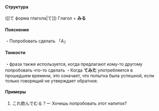 #### Структура
([[て форма глагола|て]]) Глагол + **みる**
#### Пояснение
・Попробовать сделать 「*A*」
#### Тонкости
・фраза также используется, когда предлагают кому-то другому попробовать что-то сделать
・Когда **てみた** употребляется в прошедшем времени, это означает, что попытка была успешной, если только говорящий не утверждает обратное.
#### Примеры
 1. これ飲んでむる？ー Хочешь попробовать этот напиток?  